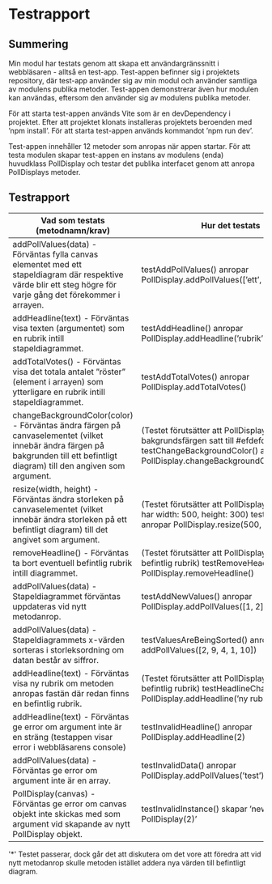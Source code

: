 # Testrapport

## Summering
Min modul har testats genom att skapa ett användargränssnitt i webbläsaren - alltså en test-app. Test-appen befinner sig i projektets repository, där test-app använder sig av min modul och använder samtliga av modulens publika metoder. Test-appen demonstrerar även hur modulen kan användas, eftersom den använder sig av modulens publika metoder.

För att starta test-appen används Vite som är en devDependency i projektet. Efter att projektet klonats installeras projektets beroenden med ’npm install’. För att starta test-appen används kommandot ’npm run dev’.

Test-appen innehåller 12 metoder som anropas när appen startar. För att testa modulen
skapar test-appen en instans av modulens (enda) huvudklass PollDisplay och testar det publika interfacet genom att anropa PollDisplays metoder.

## Testrapport
| **Vad som testats (metodnamn/krav)** | **Hur det testats** | **Testresultat** |
|------|---------|---------|
|addPollValues(data) - Förväntas fylla canvas elementet med ett stapeldiagram där respektive värde blir ett steg högre för varje gång det förekommer i arrayen.|testAddPollValues() anropar PollDisplay.addPollValues([’ett’, ’två’]).|OK|
|addHeadline(text) - Förväntas visa texten (argumentet) som en rubrik intill stapeldiagrammet.|testAddHeadline() anropar PollDisplay.addHeadline(’rubrik’)|OK|
|addTotalVotes() - Förväntas visa det totala antalet ”röster” (element i arrayen) som ytterligare en rubrik intill stapeldiagrammet.|testAddTotalVotes() anropar PollDisplay.addTotalVotes()|OK|
|changeBackgroundColor(color) - Förväntas ändra färgen på canvaselementet (vilket innebär ändra färgen på bakgrunden till ett befintligt diagram) till den angiven som argument.|(Testet förutsätter att PollDisplay inte redan bakgrundsfärgen satt till #efdefd) testChangeBackgroundColor() anropar PollDisplay.changeBackgroundColor(’#efdefd’)|OK|
|resize(width, height) - Förväntas ändra storleken på canvaselementet (vilket innebär ändra storleken på ett befintligt diagram) till det angivet som argument.|(Testet förutsätter att PollDisplay inte redan har width: 500, height: 300) testResize() anropar PollDisplay.resize(500, 300)|OK|
|removeHeadline() - Förväntas ta bort eventuell befintlig rubrik intill diagrammet.|(Testet förutsätter att PollDisplay har en befintlig rubrik) testRemoveHeadline() anropar PollDisplay.removeHeadline()|OK|
|addPollValues(data) - Stapeldiagrammet förväntas uppdateras vid nytt metodanrop.|testAddNewValues() anropar PollDisplay.addPollValues([1, 2])|OK*|
|addPollValues(data) - Stapeldiagrammets x-värden sorteras i storleksordning om datan består av siffror.|testValuesAreBeingSorted() anropas addPollValues([2, 9, 4, 1, 10])|OK|
|addHeadline(text) - Förväntas visa ny rubrik om metoden anropas fastän där redan finns en befintlig rubrik.|(Testet förutsätter att PollDisplay har en befintlig rubrik) testHeadlineChange() anropar PollDisplay.addHeadline(’ny rubrik’)|OK|
|addHeadline(text) - Förväntas ge error om argument inte är en sträng (testappen visar error i webbläsarens console)|testInvalidHeadline() anropar PollDisplay.addHeadline(2)|OK|
|addPollValues(data) - Förväntas ge error om argument inte är en array.|testInvalidData() anropar PollDisplay.addPollValues(’test’)|OK|
|PollDisplay(canvas) - Förväntas ge error om canvas objekt inte skickas med som argument vid skapande av nytt PollDisplay objekt.|testInvalidInstance() skapar ’new PollDisplay(2)’|OK|

'*' Testet passerar, dock går det att diskutera om det vore att föredra att vid nytt metodanrop skulle metoden istället addera nya värden till befintligt diagram.